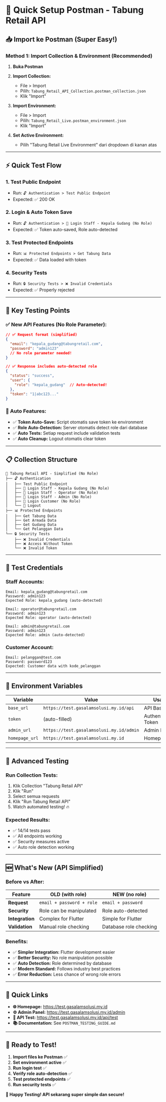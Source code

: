 # 🚀 Quick Setup Postman - Tabung Retail API

## 📥 **Import ke Postman (Super Easy!)**

### **Method 1: Import Collection & Environment (Recommended)**

1. **Buka Postman**
2. **Import Collection:**
   - File > Import
   - Pilih: `Tabung_Retail_API_Collection.postman_collection.json`
   - Klik "Import"

3. **Import Environment:**
   - File > Import  
   - Pilih: `Tabung_Retail_Live.postman_environment.json`
   - Klik "Import"

4. **Set Active Environment:**
   - Pilih "Tabung Retail Live Environment" dari dropdown di kanan atas

---

## ⚡ **Quick Test Flow**

### **1. Test Public Endpoint**
- Run: `🔓 Authentication > Test Public Endpoint`
- Expected: ✅ 200 OK

### **2. Login & Auto Token Save**
- Run: `🔓 Authentication > 🔐 Login Staff - Kepala Gudang (No Role)`
- Expected: ✅ Token auto-saved, Role auto-detected

### **3. Test Protected Endpoints**
- Run: `📊 Protected Endpoints > Get Tabung Data`
- Expected: ✅ Data loaded with token

### **4. Security Tests**
- Run: `🔒 Security Tests > ❌ Invalid Credentials`
- Expected: ✅ Properly rejected

---

## 🎯 **Key Testing Points**

### **✅ New API Features (No Role Parameter):**
```json
// ✅ Request format (simplified)
{
  "email": "kepala_gudang@tabungretail.com",
  "password": "admin123"
  // No role parameter needed!
}

// ✅ Response includes auto-detected role
{
  "status": "success",
  "user": {
    "role": "kepala_gudang"  // Auto-detected!
  },
  "token": "1|abc123..."
}
```

### **🔧 Auto Features:**
- ✅ **Token Auto-Save:** Script otomatis save token ke environment
- ✅ **Role Auto-Detection:** Server otomatis detect role dari database
- ✅ **Auto Tests:** Setiap request include validation tests
- ✅ **Auto Cleanup:** Logout otomatis clear token

---

## 📋 **Collection Structure**

```
📁 Tabung Retail API - Simplified (No Role)
├── 🔓 Authentication
│   ├── Test Public Endpoint
│   ├── 🔐 Login Staff - Kepala Gudang (No Role)
│   ├── 🔐 Login Staff - Operator (No Role)
│   ├── 🔐 Login Staff - Admin (No Role)
│   ├── 👤 Login Customer (No Role)
│   └── 🚪 Logout
├── 📊 Protected Endpoints  
│   ├── Get Tabung Data
│   ├── Get Armada Data
│   ├── Get Gudang Data
│   └── Get Pelanggan Data
└── 🔒 Security Tests
    ├── ❌ Invalid Credentials
    ├── ❌ Access Without Token
    └── ❌ Invalid Token
```

---

## 🧪 **Test Credentials**

### **Staff Accounts:**
```
Email: kepala_gudang@tabungretail.com
Password: admin123
Expected Role: kepala_gudang (auto-detected)

Email: operator@tabungretail.com  
Password: admin123
Expected Role: operator (auto-detected)

Email: admin@tabungretail.com
Password: admin123
Expected Role: admin (auto-detected)
```

### **Customer Account:**
```
Email: pelanggan@test.com
Password: password123
Expected: Customer data with kode_pelanggan
```

---

## 🎯 **Environment Variables**

| Variable | Value | Usage |
|----------|-------|-------|
| `base_url` | `https://test.gasalamsolusi.my.id/api` | API Base URL |
| `token` | (auto-filled) | Authentication Token |
| `admin_url` | `https://test.gasalamsolusi.my.id/admin` | Admin Panel |
| `homepage_url` | `https://test.gasalamsolusi.my.id` | Homepage |

---

## 🚀 **Advanced Testing**

### **Run Collection Tests:**
1. Klik Collection "Tabung Retail API"
2. Klik "Run" 
3. Select semua requests
4. Klik "Run Tabung Retail API"
5. Watch automated testing! 🔥

### **Expected Results:**
- ✅ 14/14 tests pass
- ✅ All endpoints working
- ✅ Security measures active
- ✅ Auto role detection working

---

## 🆕 **What's New (API Simplified)**

### **Before vs After:**

| Feature | OLD (with role) | NEW (no role) |
|---------|----------------|---------------|
| **Request** | `email + password + role` | `email + password` |
| **Security** | Role can be manipulated | Role auto-detected |
| **Integration** | Complex for Flutter | Simple for Flutter |
| **Validation** | Manual role checking | Database role checking |

### **Benefits:**
- ✅ **Simpler Integration:** Flutter development easier
- ✅ **Better Security:** No role manipulation possible  
- ✅ **Auto Detection:** Role determined by database
- ✅ **Modern Standard:** Follows industry best practices
- ✅ **Error Reduction:** Less chance of wrong role errors

---

## 🔗 **Quick Links**

- **🌐 Homepage:** https://test.gasalamsolusi.my.id
- **⚙️ Admin Panel:** https://test.gasalamsolusi.my.id/admin  
- **🧪 API Test:** https://test.gasalamsolusi.my.id/api/test
- **📚 Documentation:** See `POSTMAN_TESTING_GUIDE.md`

---

## 🎉 **Ready to Test!**

1. **Import files ke Postman** ✅
2. **Set environment active** ✅  
3. **Run login test** ✅
4. **Verify role auto-detection** ✅
5. **Test protected endpoints** ✅
6. **Run security tests** ✅

**🎯 Happy Testing! API sekarang super simple dan secure!**
